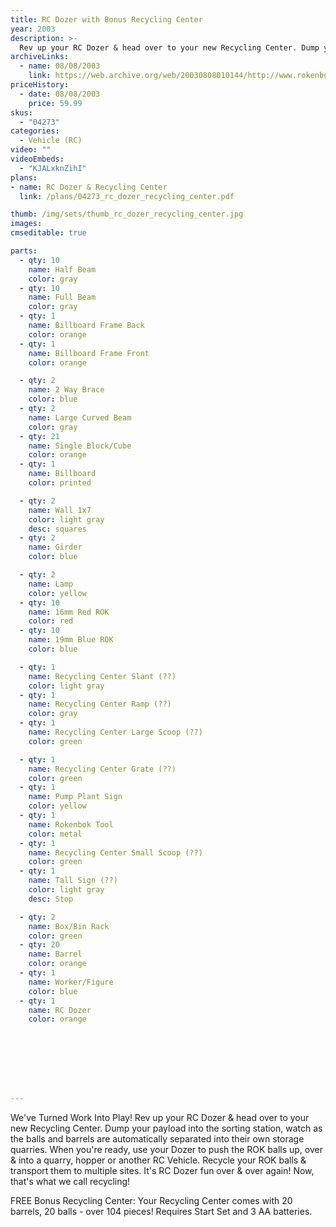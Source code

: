 ```yaml
---
title: RC Dozer with Bonus Recycling Center
year: 2003
description: >-
  Rev up your RC Dozer & head over to your new Recycling Center. Dump your payload into the sorting station, watch as the balls and barrels are separated into their own storage quarries. When you're ready, use your Dozer to push the ROK balls up, over & into a quarry, hopper or another RC Vehicle.
archiveLinks:
  - name: 08/08/2003
    link: https://web.archive.org/web/20030808010144/http://www.rokenbok.com/catalog/pd_rcv_DozerRCtr.html
priceHistory:
  - date: 08/08/2003
    price: 59.99
skus:
  - "04273"
categories:
  - Vehicle (RC)
video: ""
videoEmbeds:
  - "KJALxknZihI"
plans:
- name: RC Dozer & Recycling Center
  link: /plans/04273_rc_dozer_recycling_center.pdf

thumb: /img/sets/thumb_rc_dozer_recycling_center.jpg
images:
cmseditable: true

parts:
  - qty: 10
    name: Half Beam
    color: gray
  - qty: 10
    name: Full Beam
    color: gray
  - qty: 1
    name: Billboard Frame Back
    color: orange
  - qty: 1
    name: Billboard Frame Front
    color: orange

  - qty: 2
    name: 2 Way Brace
    color: blue
  - qty: 2
    name: Large Curved Beam
    color: gray
  - qty: 21
    name: Single Block/Cube
    color: orange
  - qty: 1
    name: Billboard
    color: printed

  - qty: 2
    name: Wall 1x7
    color: light gray
    desc: squares
  - qty: 2
    name: Girder
    color: blue

  - qty: 2
    name: Lamp
    color: yellow
  - qty: 10
    name: 16mm Red ROK
    color: red
  - qty: 10
    name: 19mm Blue ROK
    color: blue

  - qty: 1
    name: Recycling Center Slant (??)
    color: light gray
  - qty: 1
    name: Recycling Center Ramp (??)
    color: gray
  - qty: 1
    name: Recycling Center Large Scoop (??)
    color: green

  - qty: 1
    name: Recycling Center Grate (??)
    color: green
  - qty: 1
    name: Pump Plant Sign
    color: yellow
  - qty: 1
    name: Rokenbok Tool
    color: metal
  - qty: 1
    name: Recycling Center Small Scoop (??)
    color: green
  - qty: 1
    name: Tall Sign (??)
    color: light gray
    desc: Stop

  - qty: 2
    name: Box/Bin Rack
    color: green
  - qty: 20
    name: Barrel
    color: orange
  - qty: 1
    name: Worker/Figure
    color: blue
  - qty: 1
    name: RC Dozer
    color: orange








---
```

We've Turned Work Into Play!
Rev up your RC Dozer & head over to your new Recycling Center. Dump your payload into the sorting station, watch as the balls and barrels are automatically separated into their own storage quarries. When you're ready, use your Dozer to push the ROK balls up, over & into a quarry, hopper or another RC Vehicle. Recycle your ROK balls & transport them to multiple sites. It's RC Dozer fun over & over again! Now, that's what we call recycling!

FREE Bonus Recycling Center: Your Recycling Center comes with 20 barrels, 20 balls - over 104 pieces! Requires Start Set and 3 AA batteries.
